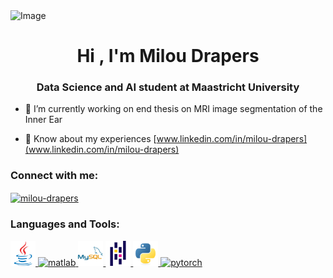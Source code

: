 <img src="https://media.licdn.com/dms/image/D4E16AQEWdzDlhNfS3g/profile-displaybackgroundimage-shrink_350_1400/0/1713445347107?e=1722470400&v=beta&t=k_ki4ASlLyW87ySJtEvymcp5O5bbwpJwTrdmbfw_qzo" alt="Image">

<h1 align="center">Hi , I'm Milou Drapers</h1>
<h3 align="center">Data Science and AI student at Maastricht University</h3>

- 🔭 I’m currently working on end thesis on MRI image segmentation of the Inner Ear 

- 📄 Know about my experiences [www.linkedin.com/in/milou-drapers](www.linkedin.com/in/milou-drapers)

<h3 align="left">Connect with me:</h3>
<p align="left">
<a href="https://linkedin.com/in/milou-drapers" target="blank"><img align="center" src="https://raw.githubusercontent.com/rahuldkjain/github-profile-readme-generator/master/src/images/icons/Social/linked-in-alt.svg" alt="milou-drapers" height="30" width="40" /></a>
</p>

<h3 align="left">Languages and Tools:</h3>
<p align="left"> <a href="https://www.java.com" target="_blank" rel="noreferrer"> <img src="https://raw.githubusercontent.com/devicons/devicon/master/icons/java/java-original.svg" alt="java" width="40" height="40"/> </a> <a href="https://www.mathworks.com/" target="_blank" rel="noreferrer"> <img src="https://upload.wikimedia.org/wikipedia/commons/2/21/Matlab_Logo.png" alt="matlab" width="40" height="40"/> </a> <a href="https://www.mysql.com/" target="_blank" rel="noreferrer"> <img src="https://raw.githubusercontent.com/devicons/devicon/master/icons/mysql/mysql-original-wordmark.svg" alt="mysql" width="40" height="40"/> </a> <a href="https://pandas.pydata.org/" target="_blank" rel="noreferrer"> <img src="https://raw.githubusercontent.com/devicons/devicon/2ae2a900d2f041da66e950e4d48052658d850630/icons/pandas/pandas-original.svg" alt="pandas" width="40" height="40"/> </a> <a href="https://www.python.org" target="_blank" rel="noreferrer"> <img src="https://raw.githubusercontent.com/devicons/devicon/master/icons/python/python-original.svg" alt="python" width="40" height="40"/> </a> <a href="https://pytorch.org/" target="_blank" rel="noreferrer"> <img src="https://www.vectorlogo.zone/logos/pytorch/pytorch-icon.svg" alt="pytorch" width="40" height="40"/> </a> </p>


